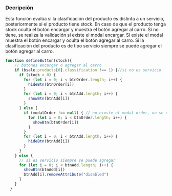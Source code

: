 ### Decripción

Esta función evalúa si la clasificación del producto es distinta a un servicio, posteriormente si el producto tiene stock.
En caso de que el producto tenga stock oculta el botón encargar y muestra el botón agregar al carro. Si no tiene, se realiza la validación si existe el modal encargar. Si existe el modal muestra el botón encargar y oculta el botón agregar al carro. Si la clasificación del producto es de tipo servicio siempre se puede agregar el botón agregar al carro.

```js
function defineButton(stock){
    // botones encargar o agregar al carro
    if (bsale.products[0].classification !== 1) {//si no es servicio
      if (stock > 0) {
        for (let i = 0; i < btnOrder.length; i++) {
          hideBtn(btnOrder[i])
        }
        for (let i = 0; i < btnAdd.length; i++) {
          showBtn(btnAdd[i])
        }
      } else {
        if (modalOrder !== null) { // no eixste el modal order, no se despliega el boton 
          for (let i = 0; i < btnOrder.length; i++) {
            showBtn(btnOrder[i])
          }
        }
        for (let i = 0; i < btnAdd.length; i++) {
          hideBtn(btnAdd[i])
        }
      }
    } else {
      // si es servicio siempre se puede agregar
      for (let i = 0; i < btnAdd.length; i++) {
        showBtn(btnAdd[i])
        btnAdd[i].removeAttribute("disabled")
      }
    }
  }
```
